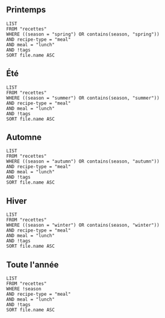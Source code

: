 ## Printemps

```dataview
LIST
FROM "recettes"
WHERE ((season = "spring") OR contains(season, "spring"))
AND recipe-type = "meal"
AND meal = "lunch"
AND !tags
SORT file.name ASC
```

## Été

```dataview
LIST
FROM "recettes"
WHERE ((season = "summer") OR contains(season, "summer"))
AND recipe-type = "meal"
AND meal = "lunch"
AND !tags
SORT file.name ASC
```

## Automne

```dataview
LIST
FROM "recettes"
WHERE ((season = "autumn") OR contains(season, "autumn"))
AND recipe-type = "meal"
AND meal = "lunch"
AND !tags
SORT file.name ASC
```

## Hiver

```dataview
LIST
FROM "recettes"
WHERE ((season = "winter") OR contains(season, "winter"))
AND recipe-type = "meal"
AND meal = "lunch"
AND !tags
SORT file.name ASC
```

## Toute l'année

```dataview
LIST
FROM "recettes"
WHERE !season
AND recipe-type = "meal"
AND meal = "lunch"
AND !tags
SORT file.name ASC
```